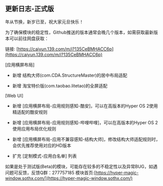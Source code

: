 ## 更新日志-正式版

年从节换，新岁已至，祝大家元旦快乐！

为了确保模块的稳定性，Github推送的版本通常会晚几个版本，如需获取最新版本可以前往网盘获取：

链接: [https://caiyun.139.com/m/i?135CeBMHACC6p](https://caiyun.139.com/m/i?135CeBMHACC6p)

[应用横屏布局]

- 新增 结构大师(com.CDA.StructureMaster)的居中布局适配

- 新增 淘宝特价版(com.taobao.litetao)的全屏适配

[Web UI]

- 新增 [应用横屏布局-应用规则感知-酷安]，可以在高版本的Hyper OS 2使用精适配的酷安规则

- 新增 [应用横屏布局-应用规则感知-哔哩哔哩]，可以在高版本的Hyper OS 2使用应用布局优化规则

- 新增 [应用横屏布局-应用不兼容感知-结构大师]，修改结构大师适配规则时，会优先推荐使用对应的HD版本

- 扩充 [定制模式-应用白名单] 列表

如果是处于测试版(Beta)的模块，可能存在较多的不稳定性以及异常BUG，如遇问题可反馈，反馈Q群：277757185
模块首页:[https://hyper-magic-window.sothx.com/](https://hyper-magic-window.sothx.com/)